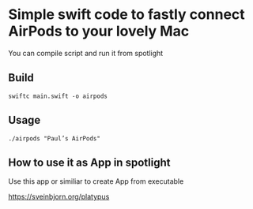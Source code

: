# Simple swift code to fastly connect AirPods to your lovely Mac

You can compile script and run it from spotlight

## Build

```
swiftc main.swift -o airpods
```

## Usage

```
./airpods "Paul’s AirPods"
```

## How to use it as App in spotlight

Use this app or similiar to create App from executable

https://sveinbjorn.org/platypus
